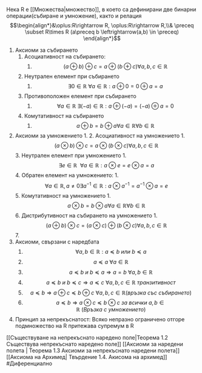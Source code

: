 Нека R е [[Множества|множество]], в което са дефинирани две бинарни операции(събиране и умножение), както и релация
$$\begin{align*}&\oplus:R\rightarrow R, \oplus:R\rightarrow R,\\& \preceq \subset R\times R (a\preceq b \leftrightarrow(a,b) \in \preceq) \end{align*}$$

1. Аксиоми за събирането
	1. Асоциативност на събирането: 
		1. $$(a\oplus b)\oplus c = a\oplus (b\oplus c)\forall a,b,c \in \mathbb{R}$$
	2. Неутрален елемент при събирането
		1. $$\exists 0 \in \mathbb{R} ~\forall a \in \mathbb{R} :a\oplus 0 = 0\oplus a = a$$
	3. Противоположен елемент при събирането
		1. $$\forall a \in \mathbb{R} ~ \exists (-a)\in \mathbb{R}:a\oplus(-a) = (-a)\oplus a = 0$$
	4. Комутативност на събирането
		1. $$a\oplus b = b\oplus a \forall a \in \mathbb{R} \forall b \in \mathbb{R}$$
2. Аксиоми за умножението
	1. 
	2. Асоциативност на умножението
		1. $$(a\otimes b)\otimes c = a\otimes(b \otimes c) \forall a,b,c \in \mathbb{R}$$
	3. Неутрален елемент при умножението
		1. $$\exists e \in \mathbb{R}~~\forall a \in \mathbb{R}: a\otimes e = e\otimes a = a$$
	4. Обратен елемент на умножението:
		1. $$\forall a \in \mathbb{R}, a\neq 0 \exists a^{-1} \in \mathbb{R}:a\otimes a^{-1} = a^{-1}\otimes a = e$$
	5. Комутативност на умножението
		1. $$a\otimes  b = b\otimes a \forall a \in \mathbb{R} \forall b \in \mathbb{R}$$
	6. Дистрибутивност на събирането на умножението
		1. $$(a\oplus b)\otimes c = (a\otimes c) \oplus (b \otimes c) \forall a,b,c \in \mathbb{R}$$
	7. 
3. Аксиоми, свързани с наредбата
	1. $$\forall a,b \in \mathbb{R}: a\preceq b ~ или~b\preceq a $$
	2. $$a\preceq a~ \forall a \in \mathbb{R}$$
	3. $$a\preceq b ~ и ~ b\preceq a \Rightarrow a=b ~ \forall a,b\in \mathbb{R}$$
	4. $$a\preceq b ~и~ b\preceq c \Rightarrow a\preceq c ~ \forall a,b,c \in \mathbb{R} ~ транзитивност$$
	5. $$a\preceq b \Rightarrow a\oplus c \preceq b \oplus c ~\forall a,b,c \in \mathbb{R} (връзка ~със ~събирането)$$
	6. $$a\preceq b \Rightarrow a\otimes c \preceq b \otimes c ~за ~всички~ a,b\in \mathbb{R}~(Връзка ~с ~умножението)$$
4. Принцип за непрекъснатост: Всяко непразно ограничено отгоре подмножество на R притежава супремум в R

[[Съществуване на непрекъснато наредено поле|Теорема 1.2 Съществува непрекъснато наредено поле]]
[[Аксиоми за наредени полета | Теорема 1.3 Аксиоми за непрекъснато наредени полета]]
[[Аксиома на Архимед| Твърдение 1.4. Акисома на архимед]]
#Диференциално